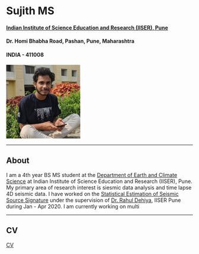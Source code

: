 
# Sujith MS
#### [Indian Institute of Science Education and Research (IISER), Pune](https://www.iiserpune.ac.in/)
#### Dr. Homi Bhabha Road, Pashan, Pune, Maharashtra
#### INDIA - 411008
  
<p style="text-align:left;">  
  <img src="media/profile.jpg" width="200" />
    <span style="text-align:left;"> <br>
  </span>
</p>
 
***
 
## About
I am a 4th year BS MS student at the [Department of Earth and Climate Science](https://www.iiserpune.ac.in/research/departments/earth-and-climate-science) at Indian Institute of Science Education and Research (IISER), Pune.
My primary area of research interest is siesmic data analysis and time lapse 4D seismic data. I have worked on the [Statistical Estimation of Seismic Source Signature](./research/source_signature/source_est.md) under the supervision of [Dr. Rahul Dehiya](https://www.iiserpune.ac.in/people/faculty-details/178), IISER Pune during Jan - Apr 2020. I am currently working on multi

***

## CV
[CV](./CV.md)
